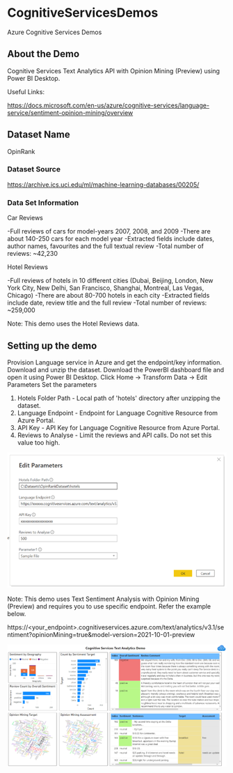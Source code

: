# CognitiveServicesDemos
Azure Cognitive Services Demos

## About the Demo

Cognitive Services Text Analytics API with Opinion Mining (Preview) using Power BI Desktop.

Useful Links:

https://docs.microsoft.com/en-us/azure/cognitive-services/language-service/sentiment-opinion-mining/overview

## Dataset Name

OpinRank

### Dataset Source

https://archive.ics.uci.edu/ml/machine-learning-databases/00205/

### Data Set Information

Car Reviews

-Full reviews of cars for model-years 2007, 2008, and 2009
-There are about 140-250 cars for each model year
-Extracted fields include dates, author names, favourites and the full textual review
-Total number of reviews: ~42,230

Hotel Reviews 

-Full reviews of hotels in 10 different cities (Dubai, Beijing, London, New York City, New Delhi, San Francisco, Shanghai, Montreal, Las Vegas, Chicago)
-There are about 80-700 hotels in each city
-Extracted fields include date, review title and the full review
-Total number of reviews: ~259,000

Note: This demo uses the Hotel Reviews data. 

## Setting up the demo

Provision Language service in Azure and get the endpoint/key information.
Download and unzip the dataset.
Download the PowerBI dashboard file and open it using Power BI Desktop.
Click Home -> Transform Data -> Edit Parameters
Set the parameters

1) Hotels Folder Path - Local path of 'hotels' directory after unzipping the dataset.
2) Language Endpoint - Endpoint for Language Cognitive Resource from Azure Portal.
3) API Key - API Key for Language Cognitive Resource from Azure Portal.
4) Reviews to Analyse - Limit the reviews and API calls. Do not set this value too high.

![Screenshot](./images/Demo_Setup.png)

Note: This demo uses Text Sentiment Analysis with Opinion Mining (Preview) and requires you to use specific endpoint. Refer the example below.

https://<your_endpoint>.cognitiveservices.azure.com/text/analytics/v3.1/sentiment?opinionMining=true&model-version=2021-10-01-preview

![Screenshot](./images/sample_output1.png)